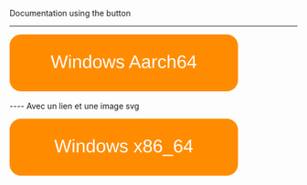 
Documentation using the button


-------


[![Download for Windows](images/button_windows_aarch64_download.svg)](https://www.eclipse.org/downloads/download.php?file=/oomph/products/eclipse-inst-jre-win64.exe)




----  Avec un lien et une image svg

<a href="https://www.eclipse.org/downloads/download.php?file=/oomph/products/eclipse-inst-jre-win64.exe"><img src="images/button_windows_x86_64_download.svg"/></a>


